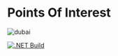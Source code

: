 # Points Of Interest

![dubai](https://images.unsplash.com/photo-1562595410-2cb999af24b5?ixlib=rb-4.0.3&ixid=MnwxMjA3fDB8MHxwaG90by1wYWdlfHx8fGVufDB8fHx8&auto=format&fit=crop&w=1926&q=80)

[![.NET Build](https://github.com/JustJordanT/PointsOfInterests/actions/workflows/dotnet-build.yml/badge.svg)](https://github.com/JustJordanT/PointsOfInterests/actions/workflows/dotnet-build.yml)
